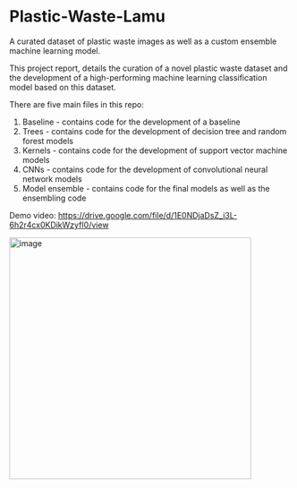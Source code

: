 # Plastic-Waste-Lamu
A curated dataset of plastic waste images as well as a custom ensemble machine learning model.

This project report, details the curation of a novel plastic waste dataset and the development of a high-performing machine learning classification model based on this dataset.

There are five main files in this repo:
1. Baseline - contains code for the development of a baseline
2. Trees - contains code for the development of decision tree and random forest models
3. Kernels - contains code for the development of support vector machine models
4. CNNs - contains code for the development of convolutional neural network models
5. Model ensemble - contains code for the final models as well as the ensembling code

Demo video: https://drive.google.com/file/d/1E0NDjaDsZ_i3L-6h2r4cx0KDikWzyfI0/view

<img width="432" alt="image" src="https://user-images.githubusercontent.com/98543191/227803559-dca80418-b599-4cd1-92c1-e34bf2871e30.png">



